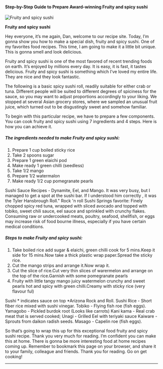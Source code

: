             

#### Step-by-Step Guide to Prepare Award-winning Fruity and spicy sushi

![Fruity and spicy sushi](https://img-global.cpcdn.com/recipes/bd9ddd88b4939897/751x532cq70/fruity-and-spicy-sushi-recipe-main-photo.jpg)

**Fruity and spicy sushi**

Hey everyone, it’s me again, Dan, welcome to our recipe site. Today, I’m gonna show you how to make a special dish, fruity and spicy sushi. One of my favorites food recipes. This time, I am going to make it a little bit unique. This is gonna smell and look delicious.

Fruity and spicy sushi is one of the most favored of recent trending foods on earth. It’s enjoyed by millions every day. It is easy, it is fast, it tastes delicious. Fruity and spicy sushi is something which I’ve loved my entire life. They are nice and they look fantastic.

The following is a basic spicy sushi roll, readily suitable for either crab or tuna. Different people will be suited to different degrees of spiciness for the sauce, so you may want to adjust proportions accordingly to your liking. We stopped at several Asian grocery stores, where we sampled an unusual fruit juice, which turned out to be disgustingly sweet and somehow familiar.

To begin with this particular recipe, we have to prepare a few components. You can cook fruity and spicy sushi using 7 ingredients and 4 steps. Here is how you can achieve it.

##### The ingredients needed to make Fruity and spicy sushi:

1.  Prepare 1 cup boiled sticky rice
2.  Take 2 spoons sugar
3.  Prepare 1 green elaichi pod
4.  Make ready 1 green chilli (seedless)
5.  Take 1/2 mango
6.  Prepare 1/2 watermalon
7.  Make ready 1/2 cup pomegranate pearls

Sushi Sauce Recipes - Dynamite, Eel, and Mango. It was very busy, but I managed to get a spot at the sushi bar. If I understood him correctly , it was the Tyler Hansbrough Roll." Rock 'n roll Sushi Springs favorite: Finely chopped spicy red tuna, wrapped with sliced avocado and topped with tobiko, sweet chili sauce, eel sauce and sprinkled with crunchy flakes. Consuming raw or undercooked meats, poultry, seafood, shellfish, or eggs may increase risk of food bourne illness, especially if you have certain medical conditions.

##### Steps to make Fruity and spicy sushi:

1.  Take boiled rice add sugar & elaichi, green chilli cook for 5 mins.Keep it side for 15 mins.Now take a thick plastic wrap paper.Spread the sticky rice.
2.  Cut the mango strips and arrange it.Now wrap it.
3.  Cut the slice of rice.Cut very thin slices of warermelon and arrange on the top of the rice.Garnish with some pomegranate pearls
4.  Fruity with little tangy mango juicy watermelon crunchy and sweet pearls hot and spicy with green chilli.Creamy with sticky rice (very flavour ful)

Sushi \* indicates sauce on top \*Arizona Rock and Roll. Sushi Rice - Short fiber rice mixed with sushi vinegar. Tobiko - Flying fish roe (fish eggs). Yamagobo - Pickled burdok root (Looks like carrots) Kani kama - Real crab meat that is served cooked; Unagi - Grilled Eel with teriyaki sauce Kaiware - Sprouts from daikon radish seeds. Masago - Capelin roe (fish eggs).

So that’s going to wrap this up for this exceptional food fruity and spicy sushi recipe. Thank you very much for reading. I’m confident you can make this at home. There is gonna be more interesting food at home recipes coming up. Remember to bookmark this page on your browser, and share it to your family, colleague and friends. Thank you for reading. Go on get cooking!

* * *